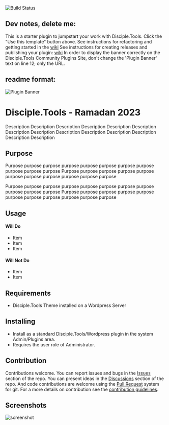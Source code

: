 ![Build Status](https://github.com/micahmills/DE-Prayer-2023/actions/workflows/ci.yml/badge.svg?branch=master)
## Dev notes, delete me:
This is a starter plugin to jumpstart your work with Disciple.Tools.
Click the "Use this template" button above.
See instructions for refactoring and getting started in the [wiki](https://github.com/micahmills/DE-Prayer-2023/wiki)
See instructions for creating releases and publishing your plugin: [wiki](https://github.com/micahmills/DE-Prayer-2023/wiki)
In order to display the banner correctly on the Disciple.Tools Community Plugins Site, don't change the 'Plugin Banner' text on line 12; only the URL.

## readme format:

![Plugin Banner](https://raw.githubusercontent.com/micahmills/DE-Prayer-2023/b30402d97895e3f911efcb47fb8f29ccd1eb92e5/documentation/banner.png)

# Disciple.Tools - Ramadan 2023

Description Description Description Description Description Description Description
Description Description Description Description Description Description Description

## Purpose

Purpose purpose purpose purpose purpose purpose purpose purpose purpose purpose purpose
Purpose purpose purpose purpose purpose purpose purpose purpose purpose purpose purpose

Purpose purpose purpose purpose purpose purpose purpose purpose purpose purpose purpose
Purpose purpose purpose purpose purpose purpose purpose purpose purpose purpose purpose

## Usage

#### Will Do

- Item
- Item
- Item

#### Will Not Do

- Item
- Item

## Requirements

- Disciple.Tools Theme installed on a Wordpress Server

## Installing

- Install as a standard Disciple.Tools/Wordpress plugin in the system Admin/Plugins area.
- Requires the user role of Administrator.

## Contribution

Contributions welcome. You can report issues and bugs in the
[Issues](https://github.com/micahmills/DE-Prayer-2023/issues) section of the repo. You can present ideas
in the [Discussions](https://github.com/micahmills/DE-Prayer-2023/discussions) section of the repo. And
code contributions are welcome using the [Pull Request](https://github.com/micahmills/DE-Prayer-2023/pulls)
system for git. For a more details on contribution see the
[contribution guidelines](https://github.com/micahmills/DE-Prayer-2023/blob/master/CONTRIBUTING.md).


## Screenshots

![screenshot](documentation/community/starter-banners/banner-blue-green.png)
